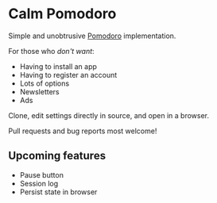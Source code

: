 # Calm Pomodoro
Simple and unobtrusive [Pomodoro][] implementation.

For those who _don't want_:

* Having to install an app
* Having to register an account
* Lots of options
* Newsletters
* Ads

Clone, edit settings directly in source, and open in a browser.

Pull requests and bug reports most welcome!


## Upcoming features
* Pause button
* Session log
* Persist state in browser

[Pomodoro]: https://en.wikipedia.org/wiki/Pomodoro_Technique
